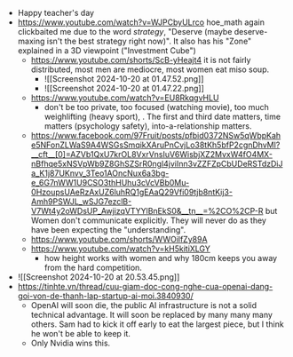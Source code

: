 - Happy teacher's day
- https://www.youtube.com/watch?v=WJPCbyULrco hoe_math again clickbaited me due to the word _strategy_, "Deserve (maybe deserve-maxing isn't the best strategy right now)". It also has his "Zone" explained in a 3D viewpoint ("Investment Cube")
	- https://www.youtube.com/shorts/ScB-yHeajt4 it is not fairly distributed, most men are mediocre, most women eat miso soup.
		- ![[Screenshot 2024-10-20 at 01.47.52.png]]
		- ![[Screenshot 2024-10-20 at 01.47.22.png]]
	- https://www.youtube.com/watch?v=EU8RkqgvHLU
		- don't be too private, too focused (watching movie), too much weighlifting (heavy sport), . The first and third date matters, time matters (psychology safety), into-a-relationship matters.  
	- https://www.facebook.com/97Fruit/posts/pfbid0372NSw5qWbpKahe5NFonZLWaS9A4WSGsSmqikXAruPnCvjLo38tKh5bfP2cgnDhvMl?__cft__[0]=AZVb1QxU7krOL8VxrVnsIuV6WisbjXZ2MvxW4fO4MX-nBfhqe5xNSVpWb9Z8GhSZSrR0ngl4jviInn3vZZFZpCbUDeRSTdzDiJa_K1j87UKnvv_3Teo1AOncNux6a3bg-e_6G7nWW1U9CSO3thHUhu3cVcVBb0Mu-0HzoupsUAeRzAxUZ6luhRQ1gEAaQ29Vfi09tjb8ntKij3-Amh9PSWJL_wSJG7ezclB-V7Wt4y2oWDsUP_AwjizqVTYYlBnEkS0&__tn__=%2CO%2CP-R but Women don't communicate explicitly. They will never do as they have been expecting the "understanding".
	- https://www.youtube.com/shorts/WWOilfZy89A
	- https://www.youtube.com/watch?v=kH5kitiXLGY
		- how height works with women and why 180cm keeps you away from the hard competition.
- ![[Screenshot 2024-10-20 at 20.53.45.png]]
- https://tinhte.vn/thread/cuu-giam-doc-cong-nghe-cua-openai-dang-goi-von-de-thanh-lap-startup-ai-moi.3840930/
	- OpenAI will soon die, the public AI infrastructure is not a solid technical advantage. It will soon be replaced by many many many others. Sam had to kick it off early to eat the largest piece, but I think he won't be able to keep it.
	- Only Nvidia wins this.
